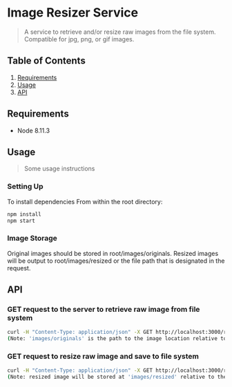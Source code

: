 
# Image Resizer Service

> A service to retrieve and/or resize raw images from the file system. Compatible for jpg, png, or gif images.

## Table of Contents

1. [Requirements](#requirements)
2. [Usage](#Usage)
3. [API](#API)

## Requirements
- Node 8.11.3

## Usage

> Some usage instructions

### Setting Up

To install dependencies
From within the root directory:

```sh
npm install
npm start
```
### Image Storage

Original images should be stored in root/images/originals.
Resized images will be output to root/images/resized or the file path that is designated in the request.

## API

### GET request to the server to retrieve raw image from file system
```sh
curl -H "Content-Type: application/json" -X GET http://localhost:3000/raw?path=images/originals&imageName=octocat.gif
(Note: 'images/originals' is the path to the image location relative to the root directory -- a different path may be specified)
```

### GET request to resize raw image and save to file system
```sh
curl -H "Content-Type: application/json" -X GET http://localhost:3000/resize?path=images/resized&imageName=octocat.gif&width=300&height=300
(Note: resized image will be stored at 'images/resized' relative to the root directory -- a different location may be specified)
```
